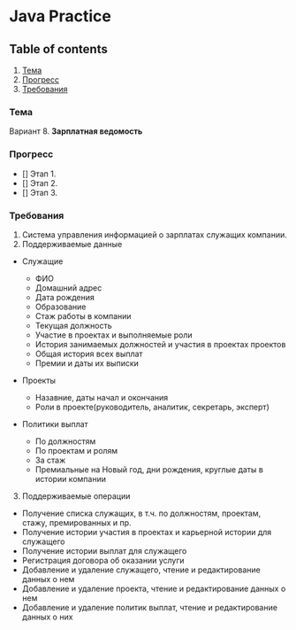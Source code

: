 # Java Practice

## Table of contents

1. [Тема](#тема)
2. [Прогресс](#прогресс)
3. [Требования](#требования)

### Тема

Вариант 8. **Зарплатная ведомость**

### Прогресс

+ [] Этап 1.
+ [] Этап 2.
+ [] Этап 3.
 
### Требования

1. Система управления информацией о зарплатах служащих компании.
2. Поддерживаемые данные
  + Служащие
    - ФИО
    - Домашний адрес
    - Дата рождения
    - Образование
    - Стаж работы в компании
    - Текущая должность
    - Участие в проектах и выполняемые роли
    - История занимаемых должностей и участия в проектах проектов
    - Общая история всех выплат
    - Премии и даты их выписки
		
  + Проекты
    - Назавние, даты начал и окончания
    - Роли в проекте(руководитель, аналитик, секретарь, эксперт)
		
  + Политики выплат
    - По должностям
    - По проектам и ролям
    - За стаж
    - Премиальные на Новый год, дни рождения, круглые даты в истории компании
		
3. Поддерживаемые операции

  + Получение списка служащих, в т.ч. по должностям, проектам, стажу, премированных и пр.
  + Получение истории участия в проектах и карьерной истории для служащего
  + Получение истории выплат для служащего
  + Регистрация договора об оказании услуги
  + Добавление и удаление служащего, чтение и редактирование данных о нем
  + Добавление и удаление проекта, чтение и редактирование данных о нем
  + Добавление и удаление политик выплат, чтение и редактирование данных о них
	

